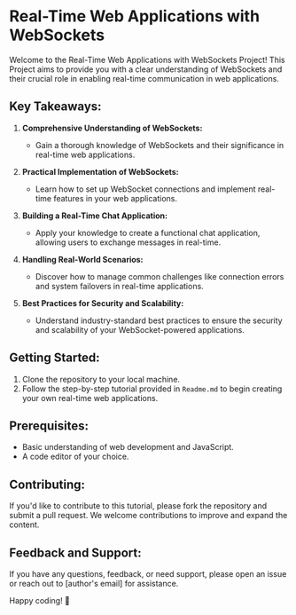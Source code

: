 # Real-Time Web Applications with WebSockets

Welcome to the Real-Time Web Applications with WebSockets Project! This Project aims to provide you with a clear understanding of WebSockets and their crucial role in enabling real-time communication in web applications.

## Key Takeaways:
1. **Comprehensive Understanding of WebSockets:**
   - Gain a thorough knowledge of WebSockets and their significance in real-time web applications.

2. **Practical Implementation of WebSockets:**
   - Learn how to set up WebSocket connections and implement real-time features in your web applications.

3. **Building a Real-Time Chat Application:**
   - Apply your knowledge to create a functional chat application, allowing users to exchange messages in real-time.

4. **Handling Real-World Scenarios:**
   - Discover how to manage common challenges like connection errors and system failovers in real-time applications.

5. **Best Practices for Security and Scalability:**
   - Understand industry-standard best practices to ensure the security and scalability of your WebSocket-powered applications.

## Getting Started:
1. Clone the repository to your local machine.
2. Follow the step-by-step tutorial provided in `Readme.md` to begin creating your own real-time web applications.

## Prerequisites:
- Basic understanding of web development and JavaScript.
- A code editor of your choice.

## Contributing:
If you'd like to contribute to this tutorial, please fork the repository and submit a pull request. We welcome contributions to improve and expand the content.

## Feedback and Support:
If you have any questions, feedback, or need support, please open an issue or reach out to [author's email] for assistance.

Happy coding! 🚀
